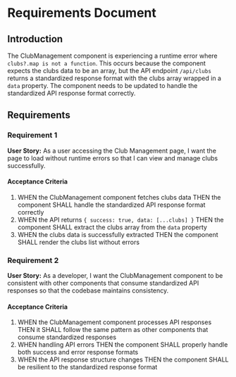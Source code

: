 # Requirements Document

## Introduction

The ClubManagement component is experiencing a runtime error where `clubs?.map is not a function`. This occurs because the component expects the clubs data to be an array, but the API endpoint `/api/clubs` returns a standardized response format with the clubs array wrapped in a `data` property. The component needs to be updated to handle the standardized API response format correctly.

## Requirements

### Requirement 1

**User Story:** As a user accessing the Club Management page, I want the page to load without runtime errors so that I can view and manage clubs successfully.

#### Acceptance Criteria

1. WHEN the ClubManagement component fetches clubs data THEN the component SHALL handle the standardized API response format correctly
2. WHEN the API returns `{ success: true, data: [...clubs] }` THEN the component SHALL extract the clubs array from the `data` property
3. WHEN the clubs data is successfully extracted THEN the component SHALL render the clubs list without errors

### Requirement 2

**User Story:** As a developer, I want the ClubManagement component to be consistent with other components that consume standardized API responses so that the codebase maintains consistency.

#### Acceptance Criteria

1. WHEN the ClubManagement component processes API responses THEN it SHALL follow the same pattern as other components that consume standardized responses
2. WHEN handling API errors THEN the component SHALL properly handle both success and error response formats
3. WHEN the API response structure changes THEN the component SHALL be resilient to the standardized response format